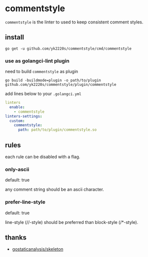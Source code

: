 # commentstyle

`commentstyle` is the linter to used to keep consistent comment styles.

## install

```
go get -u github.com/yk2220s/commentstyle/cmd/commentstyle
```

### use as golangci-lint plugin

need to build `commentstyle` as plugin

```
go build -buildmode=plugin -o path/to/plugin github.com/yk2220s/commentstyle/plugin/commentstyle
```

add lines below to your `.golangci.yml`

```yaml
linters
  enable:
  	- commentstyle
linters-settings:
  custom:
    commentstyle:
      path: path/to/plugin/commentstyle.so
```

## rules

each rule can be disabled with a flag.

### only-ascii

default: true

any comment string should be an ascii character.

### prefer-line-style

default: true

line-style (//-style) should be preferred than block-style (/\*-style).

## thanks

- [gostaticanalysis/skeleton](https://github.com/gostaticanalysis/skeleton)
